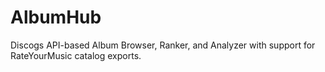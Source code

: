 # AlbumHub
Discogs API-based Album Browser, Ranker, and Analyzer with support for RateYourMusic catalog exports.
